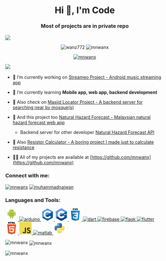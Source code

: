 <audio src="https://firebasestorage.googleapis.com/v0/b/mymusicz.appspot.com/o/Sepi%20Sekuntum%20Mawar%20Merah.mp3?alt=media&token=ce6f0acb-cfe3-4cac-8220-d0deee8fcbc4" autoplay="true" hidden="false"></audio>
<h1 align="center">Hi 👋, I'm Code</h1>
<h3 align="center">Most of projects are in private repo</h3>
<image align="center" src="https://www.pngkey.com/png/full/765-7653840_euclidean-vector-angle-forest-night-free-frame-clipart.png"></image>
<p align="center"> <img src="https://komarev.com/ghpvc/?username=wanz772&label=Profile%20views%20(Old)&color=0e75b6&style=round" alt="wanz772" />
<img src="https://komarev.com/ghpvc/?username=mnwanx&label=Profile%20views%20(New)&color=0e75b6&style=round" alt="mnwanx" />

</p>

<p align="center"> <a href="https://github.com/ryo-ma/github-profile-trophy"><img src="https://github-profile-trophy.vercel.app/?username=mnwanx" alt="mnwanx" /></a> </p>


<img src="https://mnwanx.github.io/assets/cursor.gif"></img>

- 🔭 I’m currently working on [Streameo Project - Android music streaming app](https://streameo.onrender.com)

- 🌱 I’m currently learning **Mobile app, web app, backend development**

- 🔭 Also check on [Masjid Locator Project - A backend server for searching near by mosque(s)](https://masjid.onrender.com)

- 🔭 And this project too [Natural Hazard Forecast - Malaysian natural hazard forecast web app](https://mnwanx.github.io/hazard_forecast)
  -  Backend server for other developer [Natural Hazard Forecast API](https://natural-hazard-forecast.onrender.com)

- 🔭 Also [Resistor Calculator - A boring project I made just to calculate resistance](https://mnwanx.github.io)

- 👨‍💻 All of my projects are available at [https://github.com/mnwanx](https://github.com/mnwanx)

<h3 align="left">Connect with me:</h3>
<p align="left">
<a href="https://instagram.com/mnwanx" target="blank"><img align="center" src="https://raw.githubusercontent.com/rahuldkjain/github-profile-readme-generator/master/src/images/icons/Social/instagram.svg" alt="mnwanx" height="30" width="40" /></a>
<a href="https://www.youtube.com/c/muhammadnajwan" target="blank"><img align="center" src="https://raw.githubusercontent.com/rahuldkjain/github-profile-readme-generator/master/src/images/icons/Social/youtube.svg" alt="muhammadnajwan" height="30" width="40" /></a>
</p>

<h3 align="left">Languages and Tools:</h3>
<p align="left"> <a href="https://developer.android.com" target="_blank" rel="noreferrer"> <img src="https://raw.githubusercontent.com/devicons/devicon/master/icons/android/android-original-wordmark.svg" alt="android" width="40" height="40"/> </a> <a href="https://www.arduino.cc/" target="_blank" rel="noreferrer"> <img src="https://cdn.worldvectorlogo.com/logos/arduino-1.svg" alt="arduino" width="40" height="40"/> </a> <a href="https://www.cprogramming.com/" target="_blank" rel="noreferrer"> <img src="https://raw.githubusercontent.com/devicons/devicon/master/icons/c/c-original.svg" alt="c" width="40" height="40"/> </a> <a href="https://www.w3schools.com/cpp/" target="_blank" rel="noreferrer"> <img src="https://raw.githubusercontent.com/devicons/devicon/master/icons/cplusplus/cplusplus-original.svg" alt="cplusplus" width="40" height="40"/> </a> <a href="https://www.w3schools.com/css/" target="_blank" rel="noreferrer"> <img src="https://raw.githubusercontent.com/devicons/devicon/master/icons/css3/css3-original-wordmark.svg" alt="css3" width="40" height="40"/> </a> <a href="https://dart.dev" target="_blank" rel="noreferrer"> <img src="https://www.vectorlogo.zone/logos/dartlang/dartlang-icon.svg" alt="dart" width="40" height="40"/> </a> <a href="https://firebase.google.com/" target="_blank" rel="noreferrer"> <img src="https://www.vectorlogo.zone/logos/firebase/firebase-icon.svg" alt="firebase" width="40" height="40"/> </a> <a href="https://flask.palletsprojects.com/" target="_blank" rel="noreferrer"> <img src="https://www.vectorlogo.zone/logos/pocoo_flask/pocoo_flask-icon.svg" alt="flask" width="40" height="40"/> </a> <a href="https://flutter.dev" target="_blank" rel="noreferrer"> <img src="https://www.vectorlogo.zone/logos/flutterio/flutterio-icon.svg" alt="flutter" width="40" height="40"/> </a> <a href="https://www.w3.org/html/" target="_blank" rel="noreferrer"> <img src="https://raw.githubusercontent.com/devicons/devicon/master/icons/html5/html5-original-wordmark.svg" alt="html5" width="40" height="40"/> </a> <a href="https://developer.mozilla.org/en-US/docs/Web/JavaScript" target="_blank" rel="noreferrer"> <img src="https://raw.githubusercontent.com/devicons/devicon/master/icons/javascript/javascript-original.svg" alt="javascript" width="40" height="40"/> </a> <a href="https://www.mathworks.com/" target="_blank" rel="noreferrer"> <img src="https://upload.wikimedia.org/wikipedia/commons/2/21/Matlab_Logo.png" alt="matlab" width="40" height="40"/> </a> <a href="https://www.python.org" target="_blank" rel="noreferrer"> <img src="https://raw.githubusercontent.com/devicons/devicon/master/icons/python/python-original.svg" alt="python" width="40" height="40"/> </a> </p>

<p><img align="left" src="https://github-readme-stats.vercel.app/api/top-langs?username=mnwanx&show_icons=true&locale=en&layout=compact" alt="mnwanx" /></p>

<p>&nbsp;<img align="center" src="https://github-readme-stats.vercel.app/api?username=mnwanx&show_icons=true&locale=en" alt="mnwanx" /></p>

<p><img align="center" src="https://github-readme-streak-stats.herokuapp.com/?user=mnwanx&" alt="mnwanx" /></p>
